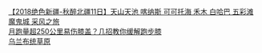   
[【2018绝色新疆-秋醉北疆11日】天山天池 喀纳斯 可可托海 禾木 白哈巴 五彩滩 魔鬼城 采风之旅](http://www.dianyue.me/archives/743/l6bni8z0qv7dzdrw/)  
[月跑量超250公里易伤膝盖？几招教你缓解跑步膝](http://www.dianyue.me/archives/010/4nbqr0ofl592kc9e/)  
[乌兰布统草原](http://www.dianyue.me/archives/816/c5vnxwdexhz28kvd/)
